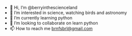 - 👋 Hi, I’m @berryinthescienceland
- 👀 I’m interested in science, watching birds and astronomy 
- 🌱 I’m currently learning python 
- 💞️ I’m looking to collaborate on learn python
- 📫 How to reach me brnfsbrl@gmail.com

<!---
berryinthescienceland/berryinthescienceland is a ✨ special ✨ repository because its `README.md` (this file) appears on your GitHub profile.
You can click the Preview link to take a look at your changes.
--->
